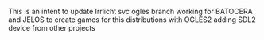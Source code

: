 This is an intent to update Irrlicht svc ogles branch working for BATOCERA and JELOS to create games for this distributions with OGLES2 adding SDL2 device from other projects
